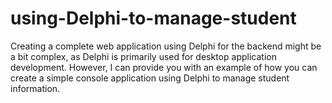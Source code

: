 # using-Delphi-to-manage-student
Creating a complete web application using Delphi for the backend might be a bit complex, as Delphi is primarily used for desktop application development. However, I can provide you with an example of how you can create a simple console application using Delphi to manage student information.
